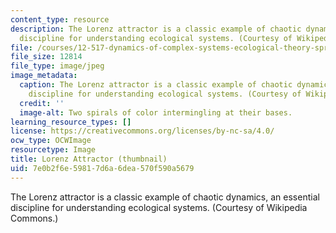```yaml
---
content_type: resource
description: The Lorenz attractor is a classic example of chaotic dynamics, an essential
  discipline for understanding ecological systems. (Courtesy of Wikipedia Commons.)
file: /courses/12-517-dynamics-of-complex-systems-ecological-theory-spring-2001/7e0b2f6e59817d6a6dea570f590a5679_12-517s01-th.jpg
file_size: 12814
file_type: image/jpeg
image_metadata:
  caption: The Lorenz attractor is a classic example of chaotic dynamics, an essential
    discipline for understanding ecological systems. (Courtesy of Wikipedia Commons.)
  credit: ''
  image-alt: Two spirals of color intermingling at their bases.
learning_resource_types: []
license: https://creativecommons.org/licenses/by-nc-sa/4.0/
ocw_type: OCWImage
resourcetype: Image
title: Lorenz Attractor (thumbnail)
uid: 7e0b2f6e-5981-7d6a-6dea-570f590a5679
---
```

The Lorenz attractor is a classic example of chaotic dynamics, an essential discipline for understanding ecological systems. (Courtesy of Wikipedia Commons.)